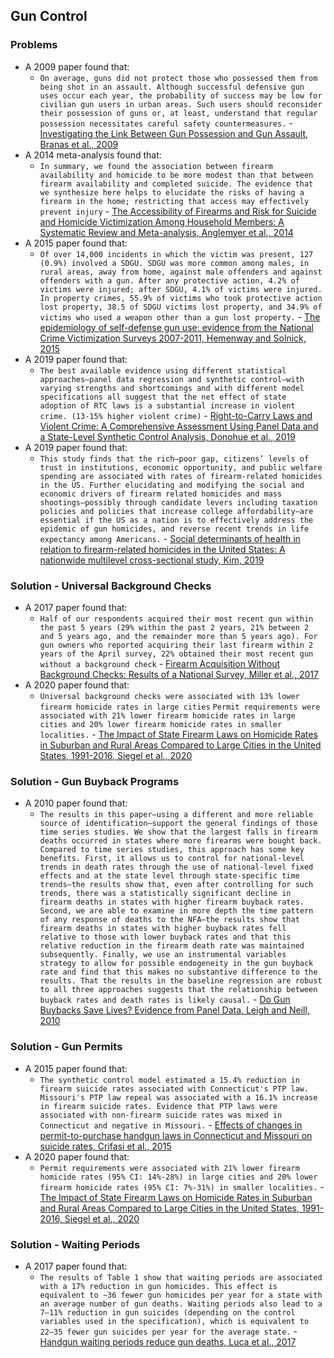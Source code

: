 ## Gun Control
### Problems
- A 2009 paper found that:
    - `On average, guns did not protect those who possessed them from being shot in an assault. Although successful defensive gun uses occur each year, the probability of success may be low for civilian gun users in urban areas. Such users should reconsider their possession of guns or, at least, understand that regular possession necessitates careful safety countermeasures.` - [Investigating the Link Between Gun Possession and Gun Assault, Branas et al., 2009](https://annas-archive.org/scidb/10.2105/AJPH.2008.143099)
- A 2014 meta-analysis found that:
    - `In summary, we found the association between firearm availability and homicide to be more modest than that between firearm availability and completed suicide. The evidence that we synthesize here helps to elucidate the risks of having a firearm in the home; restricting that access may effectively prevent injury` - [The Accessibility of Firearms and Risk for Suicide and Homicide Victimization Among Household Members: A Systematic Review and Meta-analysis, Anglemyer et al., 2014](https://www.acpjournals.org/doi/suppl/10.7326/M13-1301/suppl_file/AIME201401210-00006-v1.pdf)
- A 2015 paper found that:
    - `Of over 14,000 incidents in which the victim was present, 127 (0.9%) involved a SDGU. SDGU was more common among males, in rural areas, away from home, against male offenders and against offenders with a gun. After any protective action, 4.2% of victims were injured; after SDGU, 4.1% of victims were injured. In property crimes, 55.9% of victims who took protective action lost property, 38.5 of SDGU victims lost property, and 34.9% of victims who used a weapon other than a gun lost property.` - [The epidemiology of self-defense gun use: evidence from the National Crime Victimization Surveys 2007-2011, Hemenway and Solnick, 2015](https://annas-archive.org/scidb/10.1016/j.ypmed.2015.03.029)
- A 2019 paper found that:
    - `The best available evidence using different statistical approaches—panel data regression and synthetic control—with varying strengths and shortcomings and with different model specifications all suggest that the net effect of state adoption of RTC laws is a substantial increase in violent crime. (13-15% higher violent crime)` - [Right-to-Carry Laws and Violent Crime: A Comprehensive Assessment Using Panel Data and a State-Level Synthetic Control Analysis, Donohue et al., 2019](https://annas-archive.org/scidb/10.1111/jels.12219)
- A 2019 paper found that:
    - `This study finds that the rich–poor gap, citizens’ levels of trust in institutions, economic opportunity, and public welfare spending are associated with rates of firearm-related homicides in the US. Further elucidating and modifying the social and economic drivers of firearm related homicides and mass shootings—possibly through candidate levers including taxation policies and policies that increase college affordability—are essential if the US as a nation is to effectively address the epidemic of gun homicides, and reverse recent trends in life expectancy among Americans.` - [Social determinants of health in relation to firearm-related homicides in the United States: A nationwide multilevel cross-sectional study, Kim, 2019](https://annas-archive.org/scidb/10.1371/journal.pmed.1002978)
### Solution - Universal Background Checks
- A 2017 paper found that:
    - `Half of our respondents acquired their most recent gun within the past 5 years (29% within the past 2 years, 21% between 2 and 5 years ago, and the remainder more than 5 years ago). For gun owners who reported acquiring their last firearm within 2 years of the April survey, 22% obtained their most recent gun without a background check` - [Firearm Acquisition Without Background Checks: Results of a National Survey, Miller et al., 2017](https://annas-archive.org/scidb/10.7326/M16-1590?url_ver=Z39.88-2003)
- A 2020 paper found that:
    - `Universal background checks were associated with 13% lower firearm homicide rates in large cities` `Permit requirements were associated with 21% lower firearm homicide rates in large cities and 20% lower firearm homicide rates in smaller localities.` - [The Impact of State Firearm Laws on Homicide Rates in Suburban and Rural Areas Compared to Large Cities in the United States, 1991-2016, Siegel et al., 2020](https://annas-archive.org/scidb/10.1111/jrh.12387)
### Solution - Gun Buyback Programs
- A 2010 paper found that:
    - `The results in this paper—using a different and more reliable source of identification—support the general findings of those time series studies. We show that the largest falls in firearm deaths occurred in states where more firearms were bought back. Compared to time series studies, this approach has some key benefits. First, it allows us to control for national-level trends in death rates through the use of national-level fixed effects and at the state level through state-specific time trends—the results show that, even after controlling for such trends, there was a statistically significant decline in firearm deaths in states with higher firearm buyback rates. Second, we are able to examine in more depth the time pattern of any response of deaths to the NFA—the results show that firearm deaths in states with higher buyback rates fell relative to those with lower buyback rates and that this relative reduction in the firearm death rate was maintained subsequently. Finally, we use an instrumental variables strategy to allow for possible endogeneity in the gun buyback rate and find that this makes no substantive difference to the results. That the results in the baseline regression are robust to all three approaches suggests that the relationship between buyback rates and death rates is likely causal.` - [Do Gun Buybacks Save Lives? Evidence from Panel Data, Leigh and Neill, 2010](http://andrewleigh.org/pdf/GunBuyback_Panel.pdf)
### Solution - Gun Permits
- A 2015 paper found that:
    - `The synthetic control model estimated a 15.4% reduction in firearm suicide rates associated with Connecticut's PTP law. Missouri's PTP law repeal was associated with a 16.1% increase in firearm suicide rates. Evidence that PTP laws were associated with non-firearm suicide rates was mixed in Connecticut and negative in Missouri.` - [Effects of changes in permit-to-purchase handgun laws in Connecticut and Missouri on suicide rates, Crifasi et al., 2015](https://annas-archive.org/scidb/10.1016/j.ypmed.2015.07.013)
- A 2020 paper found that:
    - `Permit requirements were associated with 21% lower firearm homicide rates (95% CI: 14%-28%) in large cities and 20% lower firearm homicide rates (95% CI: 7%-31%) in smaller localities.` - [The Impact of State Firearm Laws on Homicide Rates in Suburban and Rural Areas Compared to Large Cities in the United States, 1991-2016, Siegel et al., 2020](https://annas-archive.org/scidb/10.1111/jrh.12387)
### Solution - Waiting Periods
- A 2017 paper found that:
    - `The results of Table 1 show that waiting periods are associated with a 17% reduction in gun homicides. This effect is equivalent to ∼36 fewer gun homicides per year for a state with an average number of gun deaths. Waiting periods also lead to a 7–11% reduction in gun suicides (depending on the control variables used in the specification), which is equivalent to 22–35 fewer gun suicides per year for the average state.` - [Handgun waiting periods reduce gun deaths, Luca et al., 2017](https://annas-archive.org/scidb/10.1073/pnas.1619896114)